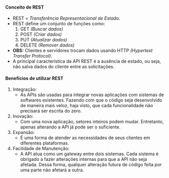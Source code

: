 #### Conceito de REST
- REST = *Transferência Representacional de Estado*.
- REST define um conjunto de funções como:
	1. GET *(Buscar dados)*
	2. POST *(Criar dados)*
	3. PUT *(Atualizar dados)*
	4. DELETE *(Remover dados)*
- **OBS:** Clientes e servidores trocam dados usando HTTP *(Hypertext Transfer Protocol)*.
- A principal característica da API REST é a ausência de estado, ou seja, não salva dados do cliente entre as solicitações.

#### Benefícios de utilizar REST
1. Integração:
	- As APIs são usadas para integrar novas aplicações com sistemas de softwares existentes. Fazendo com que o código seja desenvolvido de maneira mais veloz, haja visto, que cada funcionalidade não precisará ser escrita do zero.
2. Inovação:
	- Com uma nova aplicação, setores inteiros podem mudar. Entretanto, apenas alterando a API já pode ser o suficiente.
3. Expansão:
	- É uma forma de atender as necessidades de seus clientes em diferentes plataformas.
4. Facilidade de Manutenção:
	- A API atua como um gateway entre dois sistemas. Cada sistema é obrigado a fazer alterações internas para que a API não seja afetada. Dessa forma, qualquer alteração futura de código feita por uma parte não afetará a outra.
